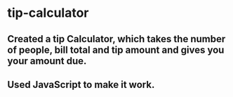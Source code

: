 # tip-calculator
## Created a tip Calculator, which takes the number of people, bill total and tip amount and gives you your amount due. 
## Used JavaScript to make it work. 
